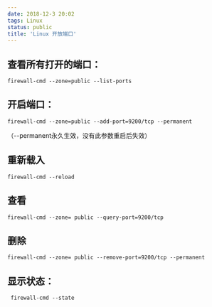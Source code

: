 ```yaml
---
date: 2018-12-3 20:02
tags: Linux
status: public
title: 'Linux 开放端口'
---
```

## 查看所有打开的端口：
```
firewall-cmd --zone=public --list-ports
```
 
## 开启端口：

```
firewall-cmd --zone=public --add-port=9200/tcp --permanent 
```


（--permanent永久生效，没有此参数重启后失效）
## 重新载入
```
firewall-cmd --reload
```


## 查看
```
firewall-cmd --zone= public --query-port=9200/tcp
```


## 删除
```
firewall-cmd --zone= public --remove-port=9200/tcp --permanent

```

## 显示状态：
```
 firewall-cmd --state
```
